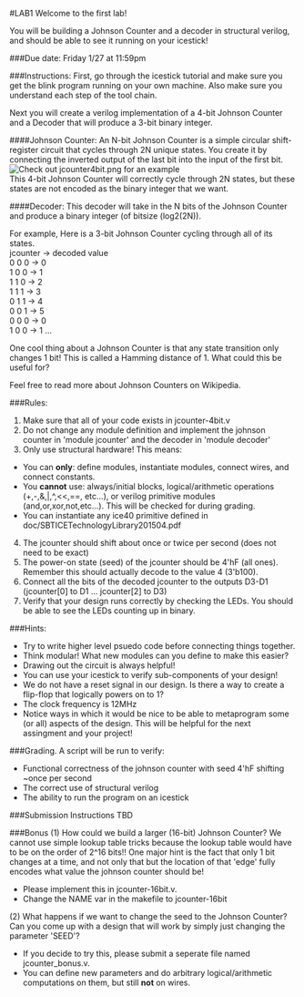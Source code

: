 #LAB1
Welcome to the first lab!


You will be building a Johnson Counter and a decoder in structural verilog, and should be able to see it running on your icestick!

###Due date: 
Friday 1/27 at 11:59pm

###Instructions:
First, go through the icestick tutorial and make sure you get the blink program running on your own machine. Also make sure you understand each step of the tool chain.

Next you will create a verilog implementation of a 4-bit Johnson Counter and a Decoder that will produce a 3-bit binary integer.

####Johnson Counter:
An N-bit Johnson Counter is a simple circular shift-register circuit that cycles through 2N unique states. You create it by connecting the inverted output of the last bit into the input of the first bit. 
![Check out jcounter4bit.png for an example](./jcounter4bit.png)  
This 4-bit Johnson Counter will correctly cycle through 2N states, but these states are not encoded as the binary integer that we want. 

####Decoder:
This decoder will take in the N bits of the Johnson Counter and produce a binary integer (of bitsize (log2(2N)).


For example, Here is a 3-bit Johnson Counter cycling through all of its states.  
jcounter -> decoded value  
0 0 0    -> 0  
1 0 0    -> 1  
1 1 0    -> 2  
1 1 1    -> 3  
0 1 1    -> 4  
0 0 1    -> 5  
0 0 0	  -> 0  
1 0 0    -> 1
...



One cool thing about a Johnson Counter is that any state transition only changes 1 bit! This is called a Hamming distance of 1. What could this be useful for?

Feel free to read more about Johnson Counters on Wikipedia.

###Rules:

1. Make sure that all of your code exists in jcounter-4bit.v
2. Do not change any module definition and implement the johnson counter in 'module jcounter' and the decoder in 'module decoder'
3. Only use structural hardware! This means:
  * You can **only**: define modules, instantiate modules, connect wires, and connect constants. 
  * You **cannot** use: always/initial blocks, logical/arithmetic operations (+,-,&,|,^,<<,==, etc...), or verilog primitive modules (and,or,xor,not,etc...). This will be checked for during grading.  
  * You can instantiate any ice40 primitive defined in doc/SBTICETechnologyLibrary201504.pdf
4. The jcounter should shift about once or twice per second (does not need to be exact)
5. The power-on state (seed) of the jcounter should be 4'hF (all ones). Remember this should actually decode to the value 4 (3'b100).
6. Connect all the bits of the decoded jcounter to the outputs D3-D1 (jcounter[0] to D1 ... jcounter[2] to D3)  
7. Verify that your design runs correctly by checking the LEDs. You should be able to see the LEDs counting up in binary. 

###Hints: 
  * Try to write higher level psuedo code before connecting things together. 
  * Think modular! What new modules can you define to make this easier?
  * Drawing out the circuit is always helpful!
  * You can use your icestick to verify sub-components of your design! 
  * We do not have a reset signal in our design. Is there a way to create a flip-flop that logically powers on to 1?
  * The clock frequency is 12MHz  
  * Notice ways in which it would be nice to be able to metaprogram some (or all) aspects of the design. This will be helpful for the next assingment and your project!  

###Grading.
A script will be run to verify:
  
  * Functional correctness of the johnson counter with seed 4'hF shifting ~once per second
  * The correct use of structural verilog
  * The ability to run the program on an icestick
    

###Submission Instructions
  TBD

###Bonus
(1) How could we build a larger (16-bit) Johnson Counter? We cannot use simple lookup table tricks because the lookup table would have to be on the order of 2^16 bits!!
  One major hint is the fact that only 1 bit changes at a time, and not only that but the location of that 'edge' fully encodes what value the johnson counter should be!
  
  * Please implement this in jcounter-16bit.v.
  * Change the NAME var in the makefile to jcounter-16bit

(2) What happens if we want to change the seed to the Johnson Counter? Can you come up with a design that will work by simply just changing the parameter 'SEED'?
  
   * If you decide to try this, please submit a seperate file named jcounter_bonus.v.
   * You can define new parameters and do arbitrary logical/arithmetic computations on them, but still **not** on wires.
